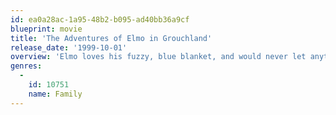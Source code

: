 ```yaml
---
id: ea0a28ac-1a95-48b2-b095-ad40bb36a9cf
blueprint: movie
title: 'The Adventures of Elmo in Grouchland'
release_date: '1999-10-01'
overview: 'Elmo loves his fuzzy, blue blanket, and would never let anything happen to it. However, a tug-of-war with his friend Zoe sends his blanket to a faraway land, and Elmo in hot pursuit. Facing life without his cherished blanket, Elmo musters all of his determination and courage and heads off on an action-packed rescue mission that plunges him into Grouchland-a place full of grouchy creatures, stinky garbage and the villainous Huxley. Along the way, Elmo learns an important lesson about sharing, realizing that he was selfish with his friend and responsible for what happened.'
genres:
  -
    id: 10751
    name: Family
---
```

